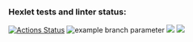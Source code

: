 ### Hexlet tests and linter status:
[![Actions Status](https://github.com/Shaiko-Vitaliy/java-project-73/workflows/hexlet-check/badge.svg)](https://github.com/Shaiko-Vitaliy/java-project-73/actions)
![example branch parameter](https://github.com/Shaiko-Vitaliy/java-project-73/actions/workflows/build.yml/badge.svg?event=push)
<a href="https://codeclimate.com/github/Shaiko-Vitaliy/java-project-73/maintainability"><img src="https://api.codeclimate.com/v1/badges/bc76692c3433e2e06145/maintainability" /></a>
<a href="https://codeclimate.com/github/Shaiko-Vitaliy/java-project-73/test_coverage"><img src="https://api.codeclimate.com/v1/badges/bc76692c3433e2e06145/test_coverage" /></a>
